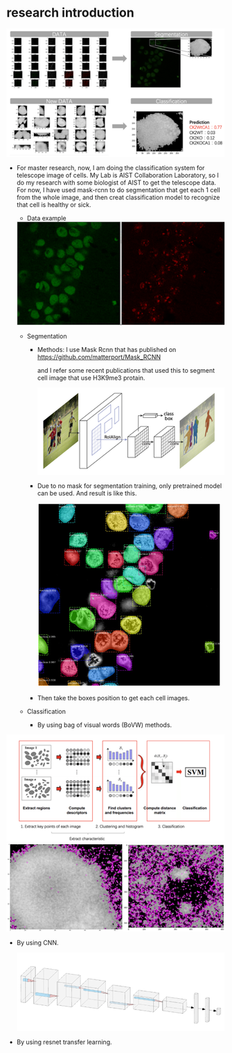 # research introduction 

<img src="./Datasample/outline.png" alt="outline" style="zoom:50%;" />

- For master research, now, I am doing the classification system for telescope image of cells. My Lab is AIST Collaboration Laboratory, so I do my research with some biologist of AIST to get the telescope data. For now, I have used mask-rcnn to do segmentation that get each 1 cell from the whole image, and then creat classification model to recognize that cell is healthy or sick.

  - Data example


  <img src="./Datasample/sample.png" alt="sample" style="zoom:50%;" />

  - Segmentation

    - Methods: I use Mask Rcnn that has published on https://github.com/matterport/Mask_RCNN

      and I refer some recent publications that used this to segment cell image that use H3K9me3 protain.

      <img src="./Datasample/maskrcnn.png" alt="maskrcnn" style="zoom:50%;" />

    - Due to no mask for segmentation training, only pretrained model can be used. And result is like this.

      <img src="./Datasample/segmentation.jpeg" alt="segmentation" style="zoom:50%;" />

    - Then take the boxes position to get each cell images.

    

  - Classification
    - By using bag of visual words (BoVW) methods.

<img src="./Datasample/bovw.png" alt="bovw" />

<img src="./Datasample/sift.png" alt="bovw" />

- By using CNN.

  ![cnn](./Datasample/cnn.png)

- By using resnet transfer learning.



 	





 

